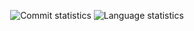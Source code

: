 

<p align="center">
  <img src="https://github-readme-stats.vercel.app/api?username=Jorbis21&hide=contribs,prs&include_all_commits=true&count_private=true&hide_title=true&hide_border=true&theme=material-palenight&show_icons=true" alt="Commit statistics">
  <img src="https://github-readme-stats.vercel.app/api/top-langs/?username=Jorbis21&hide_border=true&theme=material-palenight&layout=compact" alt="Language statistics" />
</p>

<!--
**Jorbis21/Jorbis21** is a ✨ _special_ ✨ repository because its `README.md` (this file) appears on your GitHub profile.

Here are some ideas to get you started:

- 🔭 I’m currently working on ...
- 🌱 I’m currently learning ...
- 👯 I’m looking to collaborate on ...
- 🤔 I’m looking for help with ...
- 💬 Ask me about ...
- 📫 How to reach me: ...
- 😄 Pronouns: ...
- ⚡ Fun fact: ...
-->
